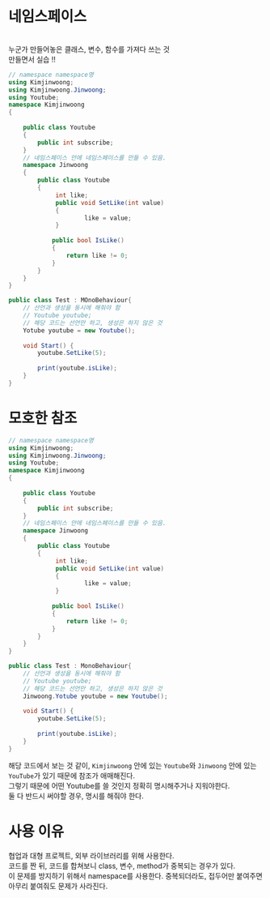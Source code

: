# 네임스페이스
<br>누군가 만들어놓은 클래스, 변수, 함수를 가져다 쓰는 것<br>
만들면서 실습 !! 

```csharp
// namespace namespace명
using Kimjinwoong;
using Kimjinwoong.Jinwoong;
using Youtube;
namespace Kimjinwoong
{
    
    public class Youtube
    {
        public int subscribe;
    }
    // 네임스페이스 안에 네임스페이스를 만들 수 있음.
    namespace Jinwoong
    {
        public class Youtube
        {
             int like;
             public void SetLike(int value)
             {
                     like = value; 
             }   
            
            public bool IsLike()
            {
                return like != 0;
            }
        }
    }
}

public class Test : MOnoBehaviour{
    // 선언과 생성을 동시에 해줘야 함
    // Youtube youtube;
    // 해당 코드는 선언만 하고, 생성은 하지 않은 것
    Yotube youtube = new Youtube();
    
    void Start() {
        youtube.SetLike(5);
        
        print(youtube.isLike);
    }
}
```

# 모호한 참조
```csharp
// namespace namespace명
using Kimjinwoong;
using Kimjinwoong.Jinwoong;
using Youtube;
namespace Kimjinwoong
{
    
    public class Youtube
    {
        public int subscribe;
    }
    // 네임스페이스 안에 네임스페이스를 만들 수 있음.
    namespace Jinwoong
    {
        public class Youtube
        {
             int like;
             public void SetLike(int value)
             {
                     like = value; 
             }   
            
            public bool IsLike()
            {
                return like != 0;
            }
        }
    }
}

public class Test : MonoBehaviour{
    // 선언과 생성을 동시에 해줘야 함
    // Youtube youtube;
    // 해당 코드는 선언만 하고, 생성은 하지 않은 것
    Jinwoong.Yotube youtube = new Youtube();
    
    void Start() {
        youtube.SetLike(5);
        
        print(youtube.isLike);
    }
}
```
해당 코드에서 보는 것 같이, `Kimjinwoong` 안에 있는 `Youtube`와 `Jinwoong` 안에 있는 `YouTube`가 있기 때문에 참조가 애매해진다. <br>
그렇기 때문에 어떤 Youtube를 쓸 것인지 정확히 명시해주거나 지워야한다. <br>
둘 다 반드시 써야할 경우, 명시를 해줘야 한다. <br>

# 사용 이유
협업과 대형 프로젝트, 외부 라이브러리를 위해 사용한다. <br>
코드를 짠 뒤, 코드를 합쳐보니 class, 변수, method가 중복되는 경우가 있다. <br>
이 문제를 방지하기 위해서 namespace를 사용한다. 중복되더라도, 접두어만 붙여주면 아무리 붙여줘도 문제가 사라진다. <br>
